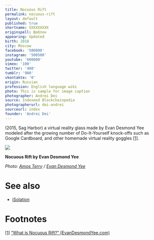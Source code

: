 ```yaml
---
title: Nocuous Rift
permalink: nocuous-rift
layout: default
published: true
shortname: XXXXXXXXX
originspell: Шаблон
appearing: Updated
birth: 2018
city: Moscow
facebook: '500000'
instagram: '500500'
youtube: '600000'
vimeo: '100'
twitter: '400'
tumblr: '900'
vkontakte: '0'
origin: Russian
profession: English language wiki
photo: This is sample for image caption
photographer: Andrei Dei
source: Indexmod Blockchainpedia
photographerurl: dei-andrei
sourceurl: index
founder: 'Andrei Dei'
---
```

(2015, Sag Harbor) a virtual reality glass made by Evan Desmond Yee modeled after the growing number of Do-It-Yourself knock-offs such as Google Cardboard, and other homemade virtual reality goggles <span id="a1">[\[1\]](#f1)</span>.

![](/encyclopedia/images/nocuous.jpg)

**Nocuous Rift by Evan Desmond Yee**

*Photo: [Amos Terry](index) / [Evan Desmond Yee](index)*


# See also

+ [iSolation](isolation)


# Footnotes

[[1]](#a1) <span id="f1"></span> [“What is Nocuous Rift?” (EvanDesmondYee.com)](http://www.evandesmondyee.com/blank-c20xl)
